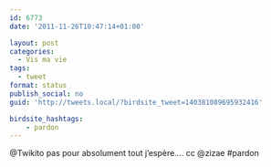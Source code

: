 ```yaml
---
id: 6773
date: '2011-11-26T10:47:14+01:00'

layout: post
categories:
  - Vis ma vie
tags:
  - tweet
format: status
publish_social: no
guid: 'http://tweets.local/?birdsite_tweet=140381089695932416'

birdsite_hashtags:
    - pardon
---
```


@Twikito pas pour absolument tout j’espère…. cc @zizae #pardon